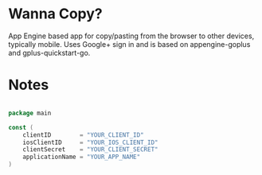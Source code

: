 # Wanna Copy?

App Engine based app for copy/pasting from the browser to other devices, typically mobile. Uses Google+ sign in and is based on appengine-goplus and gplus-quickstart-go.

# Notes

```go

package main

const (
	clientID        = "YOUR_CLIENT_ID"
	iosClientID     = "YOUR_IOS_CLIENT_ID"
	clientSecret    = "YOUR_CLIENT_SECRET"
	applicationName = "YOUR_APP_NAME"
)

```
